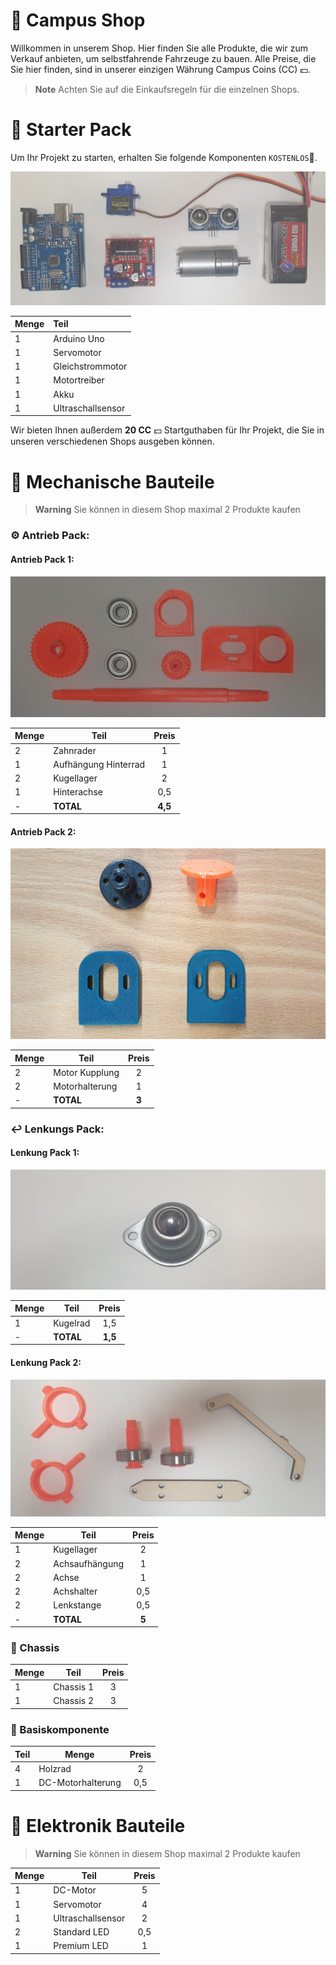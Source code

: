 # :shopping_cart: Campus Shop

Willkommen in unserem Shop. Hier finden Sie alle Produkte, die wir zum Verkauf anbieten, um selbstfahrende Fahrzeuge zu bauen.
Alle Preise, die Sie hier finden, sind in unserer einzigen Währung Campus Coins (CC) :dollar:.

> **Note**
>Achten Sie auf die Einkaufsregeln für die einzelnen Shops.

# :rocket: Starter Pack 

Um Ihr Projekt zu starten, erhalten Sie folgende Komponenten `KOSTENLOS`:money_with_wings:.

![](/Bilder/starterPack.jpg?raw=true)

| Menge | Teil | 
| :------------- | :------------- |
| 1 | Arduino Uno | 
| 1 | Servomotor | 
| 1 |Gleichstrommotor | 
| 1 | Motortreiber | 
| 1 | Akku | 
| 1 | Ultraschallsensor |

Wir bieten Ihnen außerdem **20 CC** :dollar: Startguthaben für Ihr Projekt, die Sie in unseren verschiedenen Shops ausgeben können.

# :wrench: Mechanische Bauteile

> **Warning**
> Sie können in diesem Shop maximal 2 Produkte kaufen

### :gear: Antrieb Pack:

#### Antrieb Pack 1:

![](/Bilder/antrieb1.jpg?raw=true)

| Menge | Teil | Preis |
| ------------- | ------------- | :-------------: | 
| 2 | Zahnrader  | 1 |
| 1 | Aufhängung Hinterrad | 1 |
| 2 | Kugellager | 2 |
| 1 | Hinterachse | 0,5 |
| -| **TOTAL** | **4,5** |

#### Antrieb Pack 2:

![](/Bilder/antrieb2.jpg?raw=true)

| Menge| Teil| Preis |
| ------------- | ------------- | :-------------: | 
| 2 | Motor Kupplung | 2 |
| 2 | Motorhalterung | 1 |
| -| **TOTAL** | **3** |

### :leftwards_arrow_with_hook: Lenkungs Pack:
#### Lenkung Pack 1:

![](/Bilder/lenkung2.jpg?raw=true)

| Menge | Teil | Preis |
| ------------- | ------------- | :-------------: | 
| 1 | Kugelrad | 1,5 |
| -| **TOTAL** | **1,5** |

#### Lenkung Pack 2:

![](/Bilder/lenkung1.jpg?raw=true)

| Menge | Teil | Preis |
| ------------- | ------------- | :-------------: | 
| 1 | Kugellager | 2 |
| 2 | Achsaufhängung | 1 |
| 2 | Achse | 1 |
| 2 | Achshalter | 0,5 |
| 2 | Lenkstange | 0,5 |
| -| **TOTAL** | **5** |

### :round_pushpin: Chassis 
| Menge | Teil | Preis |
| ------------- | ------------- | :-------------: |
| 1 |  Chassis 1 | 3 |
| 1 | Chassis 2 | 3 |

### :memo: Basiskomponente

| Teil | Menge | Preis |
| ------------- | ------------- | :-------------: |
| 4 | Holzrad | 2  |
| 1 | DC-Motorhalterung | 0,5  |

# :electric_plug: Elektronik Bauteile

> **Warning**
> Sie können in diesem Shop maximal 2 Produkte kaufen

| Menge| Teil | Preis |
| ------------- | ------------- | :-------------: |
| 1 | DC-Motor | 5 |
| 1   | Servomotor | 4 |
| 1 | Ultraschallsensor   | 2 |
| 2  | Standard LED | 0,5 |
| 1  | Premium LED | 1 |

